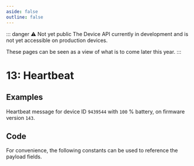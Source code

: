 ```yaml
---
aside: false
outline: false
---
```


<script setup>
import ProtocolBytes from '../../../components/ProtocolBytes.vue';
import SplitColumnView from '../../../components/SplitColumnView.vue';
import GenerateConsts from '../../../components/GenerateConsts.vue'
import PayloadTable from '../../../components/PayloadTable.vue'
</script>

::: danger ⚠️ Not yet public
The Device API currently in development and is not yet accessible on production devices.

These pages can be seen as a view of what is to come later this year.
:::

# 13: Heartbeat

<SplitColumnView>
<template #left>

Sent from a device over an open connection to let the receiver know that the connection is still active.

Can also be used to check if a connection is still active, as the message would be ACKed.

Devices currently default to sending a heartbeat every 15 seconds.

</template>
<template #right>

<PayloadTable :messageId="13" headerText="Payload" headerMarginTop="0px" />

</template>
</SplitColumnView>

## Examples

Heartbeat message for device ID `9439544` with `100` % battery, on firmware version `143`.

<ProtocolBytes
    byteString="3 39 0 13 0 2 0 1 2 4 61 0 0 0 8 56 9 144 0 0 0 0 0 3 0 6 5 4 1 100 2 143 0 3 99 0 0 238 87"
    :boldPositions="[3]"
    :allowCollapse="true" defaultCollapsed="true"
/>

## Code

For convenience, the following constants can be used to reference the payload fields.

<GenerateConsts :prefix="'MD_HEARTBEAT_'" :enumName="'MD_HEARTBEAT'" :dataPath="'messages/13/data'"/>
